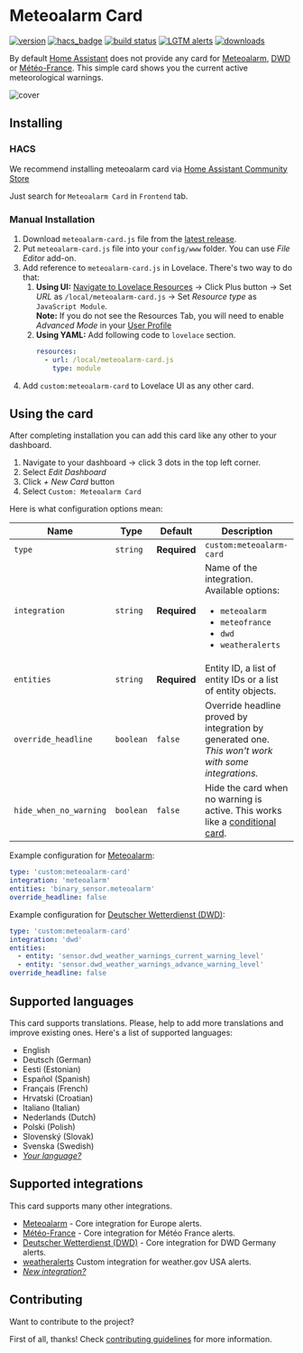# Meteoalarm Card

[![version](https://img.shields.io/npm/v/meteoalarm-card?label=version)](https://www.npmjs.com/package/meteoalarm-card) [![hacs_badge](https://img.shields.io/badge/HACS-default-41BDF5.svg)](https://github.com/hacs/integration) [![build status](https://img.shields.io/github/workflow/status/MrBartusek/MeteoalarmCard/Lint)](https://github.com/MrBartusek/MeteoalarmCard/actions) [![LGTM alerts](https://img.shields.io/lgtm/alerts/g/MrBartusek/MeteoalarmCard.svg?logo=lgtm&logoWidth=18)](https://lgtm.com/projects/g/MrBartusek/MeteoalarmCard/alerts/) [![downloads](https://img.shields.io/github/downloads/MrBartusek/MeteoalarmCard/total?color=brightgreen)](https://github.com/MrBartusek/MeteoalarmCard/releases) 

By default [Home Assistant](https://www.home-assistant.io/) does not provide any card for [Meteoalarm](https://www.home-assistant.io/integrations/meteoalarm/), [DWD](https://www.home-assistant.io/integrations/dwd_weather_warnings/) or [Météo-France](https://www.home-assistant.io/integrations/meteo_france/). This simple card shows you the current active meteorological warnings.

![cover](https://i.imgur.com/jsLOGIv.png)

## Installing

### HACS

We recommend installing meteoalarm card via [Home Assistant Community Store](https://hacs.xyz)

Just search for `Meteoalarm Card` in `Frontend` tab.

### Manual Installation

1. Download `meteoalarm-card.js` file from the [latest release](https://github.com/MrBartusek/MeteoalarmCard/releases/latest).
2. Put `meteoalarm-card.js` file into your `config/www` folder. You can use _File Editor_ add-on.
3. Add reference to `meteoalarm-card.js` in Lovelace. There's two way to do that:
   1. **Using UI:** [Navigate to Lovelace Resources](https://my.home-assistant.io/redirect/lovelace_resources/) → Click Plus button → Set _URL_ as `/local/meteoalarm-card.js` → Set _Resource type_ as `JavaScript Module`.<br>
   **Note:** If you do not see the Resources Tab, you will need to enable _Advanced Mode_ in your [User Profile](https://my.home-assistant.io/redirect/profile/)
   2. **Using YAML:** Add following code to `lovelace` section.
      ```yaml
      resources:
        - url: /local/meteoalarm-card.js
          type: module
      ```
4. Add `custom:meteoalarm-card` to Lovelace UI as any other card.

## Using the card

After completing installation you can add this card like any other to your dashboard.

1. Navigate to your dashboard → click 3 dots in the top left corner.
2. Select _Edit Dashboard_
3. Click _+ New Card_ button
4. Select `Custom: Meteoalarm Card`

Here is what configuration options mean:

| Name                   | Type      | Default      | Description                                                                      |
| ---------------------- | --------- | ------------ | -------------------------------------------------------------------------------- |
| `type`                 | `string`  | **Required** | `custom:meteoalarm-card`                                                         |
| `integration`          | `string`  | **Required** | Name of the integration. Available options: <ul><li>`meteoalarm`</li><li>`meteofrance`</li><li>`dwd`</li><li>`weatheralerts`</li></ul> |
| `entities`             | `string`  | **Required** | Entity ID, a list of entity IDs or a list of entity objects.                     |
| `override_headline`    | `boolean` | `false`      | Override headline proved by integration by generated one. *This won't work with some integrations.* |
| `hide_when_no_warning` | `boolean` | `false`      | Hide the card when no warning is active. This works like a [conditional card](https://www.home-assistant.io/lovelace/conditional/). |

Example configuration for [Meteoalarm](https://www.home-assistant.io/integrations/meteoalarm/):

```yaml
type: 'custom:meteoalarm-card'
integration: 'meteoalarm'
entities: 'binary_sensor.meteoalarm'
override_headline: false
```

Example configuration for [Deutscher Wetterdienst (DWD)](https://www.home-assistant.io/integrations/dwd_weather_warnings/):

```yaml
type: 'custom:meteoalarm-card'
integration: 'dwd'
entities:
  - entity: 'sensor.dwd_weather_warnings_current_warning_level'
  - entity: 'sensor.dwd_weather_warnings_advance_warning_level'
override_headline: false
```

## Supported languages

This card supports translations. Please, help to add more translations and improve existing ones. Here's a list of supported languages:

<!-- Languages except English are sorted alphabetically -->
- English
- Deutsch (German)
- Eesti (Estonian)
- Español (Spanish)
- Français (French)
- Hrvatski (Croatian)
- Italiano (Italian)
- Nederlands (Dutch)
- Polski (Polish)
- Slovenský (Slovak)
- Svenska (Swedish)
- [_Your language?_](./CONTRIBUTING.md#how-to-add-translations)

## Supported integrations

This card supports many other integrations.

- [Meteoalarm](https://www.home-assistant.io/integrations/meteoalarm/) - Core integration for Europe alerts.
- [Météo-France](https://www.home-assistant.io/integrations/meteo_france/) - Core integration for Météo France alerts.
- [Deutscher Wetterdienst (DWD)](https://www.home-assistant.io/integrations/dwd_weather_warnings/) - Core integration for DWD Germany alerts.
- [weatheralerts](https://github.com/custom-components/weatheralerts) Custom integration for weather.gov USA alerts.
- [_New integration?_](https://github.com/MrBartusek/MeteoalarmCard/issues/new/choose)


## Contributing

Want to contribute to the project?

First of all, thanks! Check [contributing guidelines](./CONTRIBUTING.md) for more information.